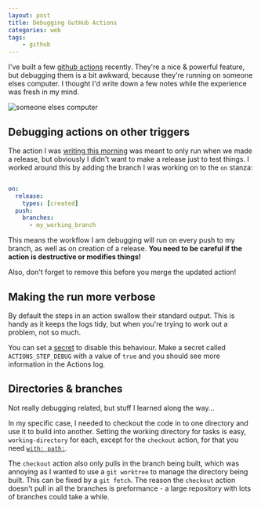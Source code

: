 ```yaml
---
layout: post
title: Debugging GutHub Actions
categories: web
tags:
    - github
---
```


I've built a few [github actions][actions] recently. They're a nice & powerful feature, but debugging them is a bit awkward, because they're running on someone elses computer. I thought I'd write down a few notes while the experience was fresh in my mind.

![someone elses computer](https://miro.medium.com/max/650/1*el4nHcOQdfHxzzcTC99jDw.png)

## Debugging actions on other triggers

The action I was [writing this morning][doc_action] was meant to only run when we made a release, but obviously I didn't want to make a release just to test things. I worked around this by adding the branch I was working on to the `on` stanza:

```yaml

on:
  release:
    types: [created]
  push:
    branches:
      - my_working_branch
```

This means the workflow I am debugging will run on every push to my branch, as well as on creation of a release. **You need to be careful if the action is destructive or modifies things!**

Also, don't forget to remove this before you merge the updated action!

## Making the run more verbose

By default the steps in an action swallow their standard output. This is handy as it keeps the logs tidy, but when you're trying to work out a problem, not so much.

You can set a [secret][secrets] to disable this behaviour. Make a secret called `ACTIONS_STEP_DEBUG` with a value of `true` and you should see more information in the Actions log.

## Directories & branches

Not really debugging related, but stuff I learned along the way...

In my specific case, I needed to checkout the code in to one directory and use it to build into another. Setting the working directory for tasks is easy, `working-directory` for each, except for the `checkout` action, for that you need [`with: path:`][with_path].

The `checkout` action also only pulls in the branch being built, which was annoying as I wanted to use a `git worktree` to manage the directory being built. This can be fixed by a `git fetch`. The reason the `checkout` action doesn't pull in all the branches is preformance - a large repository with lots of branches could take a while.

[with_path]: https://github.com/ComplianceAsCode/auditree-framework/blob/main/.github/workflows/documentation.yml#L14-L15
[actions]: https://github.com/features/actions
[doc_action]: https://github.com/ComplianceAsCode/auditree-framework/blob/main/.github/workflows/documentation.yml
[secrets]: https://docs.github.com/en/actions/configuring-and-managing-workflows/creating-and-storing-encrypted-secrets#creating-encrypted-secrets-for-a-repository